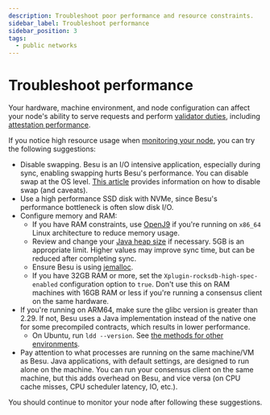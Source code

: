 ```yaml
---
description: Troubleshoot poor performance and resource constraints.
sidebar_label: Troubleshoot performance
sidebar_position: 3
tags:
  - public networks
---
```


# Troubleshoot performance

Your hardware, machine environment, and node configuration can affect your node's ability to serve
requests and perform [validator duties](../../concepts/proof-of-stake/index.md), including
[attestation performance](../../concepts/proof-of-stake/attestations.md).

If you notice high resource usage when [monitoring your node](../monitor/index.md), you can
try the following suggestions:

* Disable swapping.
  Besu is an I/O intensive application, especially during sync, enabling swapping hurts Besu's performance.
  You can disable swap at the OS level.
  [This article](https://www.tecmint.com/disable-swap-partition/) provides information on how to
  disable swap (and caveats).
* Use a high performance SSD disk with NVMe, since Besu's performance bottleneck is often slow disk I/O.
* Configure memory and RAM:
  * If you have RAM constraints, use [OpenJ9](../../get-started/system-requirements.md) if you're
    running on `x86_64` Linux architecture to reduce memory usage.
  * Review and change your [Java heap size](../configure-java/manage-memory.md) if necessary.
    5GB is an appropriate limit.
    Higher values may improve sync time, but can be reduced after completing sync.
  * Ensure Besu is using [jemalloc](../../get-started/install/binary-distribution.md).
  * If you have 32GB RAM or more, set the `Xplugin-rocksdb-high-spec-enabled` configuration option
    to `true`.
    Don't use this on RAM machines with 16GB RAM or less if you're running a consensus client on the
    same hardware.
* If you're running on ARM64, make sure the glibc version is greater than 2.29.
  If not, Besu uses a Java implementation instead of the native one for some precompiled contracts,
  which results in lower performance.
  * On Ubuntu, run `ldd --version`.
    See [the methods for other environments](https://dev.to/0xbf/how-to-get-glibc-version-c-lang-26he).
* Pay attention to what processes are running on the same machine/VM as Besu.
  Java applications, with default settings, are designed to run alone on the machine.
  You can run your consensus client on the same machine, but this adds overhead on Besu, and vice
  versa (on CPU cache misses, CPU scheduler latency, IO, etc.).

You should continue to monitor your node after following these suggestions.
